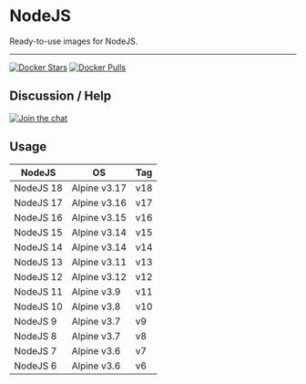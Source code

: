 # NodeJS

Ready-to-use images for NodeJS.

-----

[![Docker Stars](https://img.shields.io/docker/stars/dockette/nodejs.svg?style=flat)](https://hub.docker.com/r/dockette/nodejs/)
[![Docker Pulls](https://img.shields.io/docker/pulls/dockette/nodejs.svg?style=flat)](https://hub.docker.com/r/dockette/nodejs/)

## Discussion / Help

[![Join the chat](https://img.shields.io/gitter/room/dockette/dockette.svg?style=flat-square)](https://gitter.im/dockette/dockette?utm_source=badge&utm_medium=badge&utm_campaign=pr-badge&utm_content=badge)

## Usage

| NodeJS          | OS           | Tag           |
|-----------------|--------------|---------------|
| NodeJS 18       | Alpine v3.17 | v18           |
| NodeJS 17       | Alpine v3.16 | v17           |
| NodeJS 16       | Alpine v3.15 | v16           |
| NodeJS 15       | Alpine v3.14 | v15           |
| NodeJS 14       | Alpine v3.14 | v14           |
| NodeJS 13       | Alpine v3.11 | v13           |
| NodeJS 12       | Alpine v3.12 | v12           |
| NodeJS 11       | Alpine v3.9  | v11           |
| NodeJS 10       | Alpine v3.8  | v10           |
| NodeJS 9        | Alpine v3.7  | v9            |
| NodeJS 8        | Alpine v3.7  | v8            |
| NodeJS 7        | Alpine v3.6  | v7            |
| NodeJS 6        | Alpine v3.6  | v6            |
